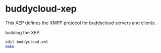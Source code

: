 buddycloud-xep
==============

This XEP defines the XMPP protocol for buddycloud servers and clients.

building the XEP

```bash
edit buddycloud.xml
make
```

